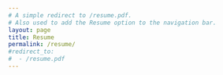 ```yaml
---
# A simple redirect to /resume.pdf.
# Also used to add the Resume option to the navigation bar.
layout: page
title: Resume
permalink: /resume/
#redirect_to:
#  - /resume.pdf
---
```

